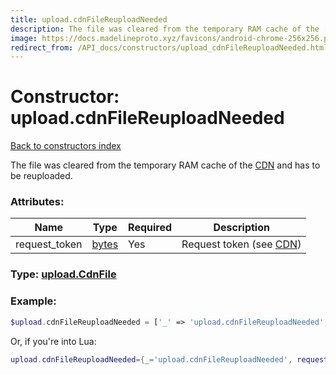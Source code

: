```yaml
---
title: upload.cdnFileReuploadNeeded
description: The file was cleared from the temporary RAM cache of the [CDN](https://core.telegram.org/cdn) and has to be reuploaded.
image: https://docs.madelineproto.xyz/favicons/android-chrome-256x256.png
redirect_from: /API_docs/constructors/upload_cdnFileReuploadNeeded.html
---
```

# Constructor: upload.cdnFileReuploadNeeded  
[Back to constructors index](index.md)



The file was cleared from the temporary RAM cache of the [CDN](https://core.telegram.org/cdn) and has to be reuploaded.

### Attributes:

| Name     |    Type       | Required | Description |
|----------|---------------|----------|-------------|
|request\_token|[bytes](../types/bytes.md) | Yes|Request token (see [CDN](https://core.telegram.org/cdn))|



### Type: [upload.CdnFile](../types/upload.CdnFile.md)


### Example:

```php
$upload.cdnFileReuploadNeeded = ['_' => 'upload.cdnFileReuploadNeeded', 'request_token' => 'bytes'];
```  


Or, if you're into Lua:

```lua
upload.cdnFileReuploadNeeded={_='upload.cdnFileReuploadNeeded', request_token='bytes'}

```


